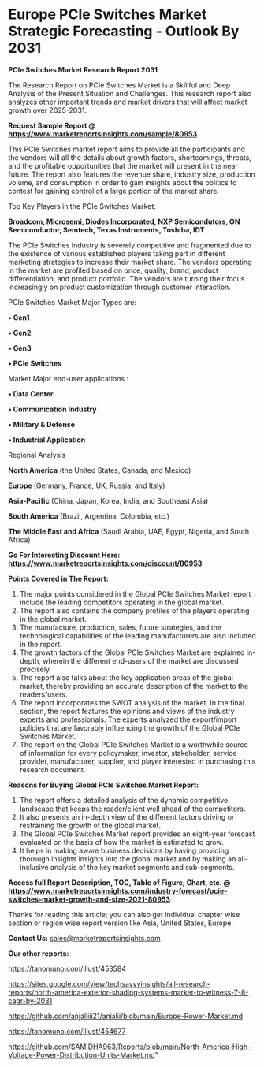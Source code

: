 # Europe PCIe Switches Market Strategic Forecasting - Outlook By 2031

<strong>PCIe Switches Market Research Report 2031</strong>

The Research Report on PCIe Switches Market is a Skillful and Deep Analysis of the Present Situation and Challenges. This research report also analyzes other important trends and market drivers that will affect market growth over 2025-2031.

<strong>Request Sample Report @ <a href=https://www.marketreportsinsights.com/sample/80953>https://www.marketreportsinsights.com/sample/80953</a></strong>

This PCIe Switches market report aims to provide all the participants and the vendors will all the details about growth factors, shortcomings, threats, and the profitable opportunities that the market will present in the near future. The report also features the revenue share, industry size, production volume, and consumption in order to gain insights about the politics to contest for gaining control of a large portion of the market share.

Top Key Players in the PCIe Switches Market:

<strong>Broadcom, Microsemi, Diodes Incorporated, NXP Semicondutors, ON Semiconductor, Semtech, Texas Instruments, Toshiba, IDT</strong>

The PCIe Switches Industry is severely competitive and fragmented due to the existence of various established players taking part in different marketing strategies to increase their market share. The vendors operating in the market are profiled based on price, quality, brand, product differentiation, and product portfolio. The vendors are turning their focus increasingly on product customization through customer interaction.

PCIe Switches Market Major Types are:

<strong>• Gen1

• Gen2

• Gen3

• PCIe Switches</strong>

Market Major end-user applications :

<strong>• Data Center

• Communication Industry

• Military & Defense

• Industrial Application</strong>

Regional Analysis

</u><strong><b>North America</b></strong> (the United States, Canada, and Mexico)

<strong><b>Europe </b></strong>(Germany, France, UK, Russia, and Italy)

<strong><b>Asia-Pacific</b></strong> (China, Japan, Korea, India, and Southeast Asia)

<strong><b>South America</b></strong> (Brazil, Argentina, Colombia, etc.)

<strong><b>The Middle East and Africa</b></strong> (Saudi Arabia, UAE, Egypt, Nigeria, and South Africa)

<strong>Go For Interesting Discount Here: <a href=https://www.marketreportsinsights.com/discount/80953>https://www.marketreportsinsights.com/discount/80953</a></strong>

<strong>Points Covered in The Report:</strong>
<ol>
  <li>The major points considered in the Global PCIe Switches Market report include the leading competitors operating in the global market.</li>
  <li>The report also contains the company profiles of the players operating in the global market.</li>
  <li>The manufacture, production, sales, future strategies, and the technological capabilities of the leading manufacturers are also included in the report.</li>
  <li>The growth factors of the Global PCIe Switches Market are explained in-depth, wherein the different end-users of the market are discussed precisely.</li>
  <li>The report also talks about the key application areas of the global market, thereby providing an accurate description of the market to the readers/users.</li>
  <li>The report incorporates the SWOT analysis of the market. In the final section, the report features the opinions and views of the industry experts and professionals. The experts analyzed the export/import policies that are favorably influencing the growth of the Global PCIe Switches Market.</li>
  <li>The report on the Global PCIe Switches Market is a worthwhile source of information for every policymaker, investor, stakeholder, service provider, manufacturer, supplier, and player interested in purchasing this research document.</li>
</ol>
<strong>Reasons for Buying Global PCIe Switches Market Report:</strong>

<ol>
  <li>The report offers a detailed analysis of the dynamic competitive landscape that keeps the reader/client well ahead of the competitors.</li>
  <li>It also presents an in-depth view of the different factors driving or restraining the growth of the global market.</li>
  <li>The Global PCIe Switches Market report provides an eight-year forecast evaluated on the basis of how the market is estimated to grow.</li>
  <li>It helps in making aware business decisions by having providing thorough insights insights into the global market and by making an all-inclusive analysis of the key market segments and sub-segments.</li>
</ol>
<strong>Access full Report Description, TOC, Table of Figure, Chart, etc. @ <a href=https://www.marketreportsinsights.com/industry-forecast/pcie-switches-market-growth-and-size-2021-80953>https://www.marketreportsinsights.com/industry-forecast/pcie-switches-market-growth-and-size-2021-80953</a></strong>


Thanks for reading this article; you can also get individual chapter wise section or region wise report version like Asia, United States, Europe.

<strong>Contact Us:</strong>
sales@marketreportsinsights.com

<strong>Our other reports:</strong>

<a href=https://tanomuno.com/illust/453584>https://tanomuno.com/illust/453584</a>

<a href=https://sites.google.com/view/techsavvyinsights/all-research-reports/north-america-exterior-shading-systems-market-to-witness-7-8-cagr-by-2031>https://sites.google.com/view/techsavvyinsights/all-research-reports/north-america-exterior-shading-systems-market-to-witness-7-8-cagr-by-2031</a>

<a href=https://github.com/anjaliiii21/anjalii/blob/main/Europe-Rower-Market.md>https://github.com/anjaliiii21/anjalii/blob/main/Europe-Rower-Market.md</a>

<a href=https://tanomuno.com/illust/454677>https://tanomuno.com/illust/454677</a>

<a href=https://github.com/SAMIDHA963/Reports/blob/main/North-America-High-Voltage-Power-Distribution-Units-Market.md>https://github.com/SAMIDHA963/Reports/blob/main/North-America-High-Voltage-Power-Distribution-Units-Market.md</a>"
